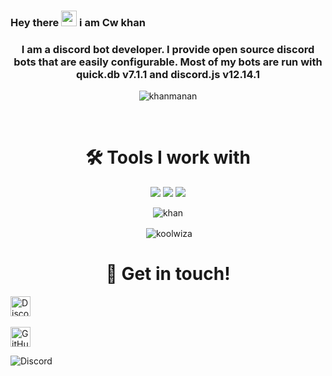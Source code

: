 ### Hey there <img src="https://media.giphy.com/media/hvRJCLFzcasrR4ia7z/giphy.gif" width="25px"> i am Cw khan
<h3 align="center">I am a discord bot developer. I provide open source discord bots that are easily configurable. Most of my bots are run with quick.db v7.1.1 and discord.js v12.14.1</h3>

<p align="center"> <img src="https://komarev.com/ghpvc/?username=khanmanan" alt="khanmanan" /> </p>

<br>

<h1 align="center">🛠️ Tools I work with</h1>

<p align="center"><img src="https://img.shields.io/badge/node.js%20-%2343853D.svg?&style=for-the-badge&logo=node.js&logoColor=white"/>   <img src="https://img.shields.io/badge/javascript%20-%23323330.svg?&style=for-the-badge&logo=javascript&logoColor=%23F7DF1E"/>      <img src ="https://img.shields.io/badge/QuickDB-%234ea94b.svg?&style=for-the-badge&logo=quickdb&logoColor=white"/></p>

<p align="center"><img align="center" src="https://github-readme-stats.vercel.app/api/top-langs/?username=khanmanan&layout=compact&hide=html" alt="khan " /></p>

<p align="center">&nbsp;<img align="center" src="https://github-readme-stats.vercel.app/api?username=khanmanan&show_icons=true" alt="koolwiza" /></p>

<p align="center">

    
  </a>

</p>

<h1 align="center">🤝 Get in touch!</h1>

<p align="center">

<a href="https://dsc.gg/kmdevs" target="_blank"><img alt="Discord" title="Discord" height="32" width="32" src="https://raw.githubusercontent.com/peterthehan/peterthehan/master/assets/discord.svg"></a>&nbsp;&nbsp;&nbsp;&nbsp;&nbsp;&nbsp;&nbsp;&nbsp;&nbsp;

<a href="https://github.com/khanmanan"><img alt="GitHub" title="GitHub" height="32" width="32" src="https://raw.githubusercontent.com/peterthehan/peterthehan/master/assets/github.svg"></a>

</p>



![Discord](https://discord.c99.nl/widget/theme-1/682981714523586606.png)




